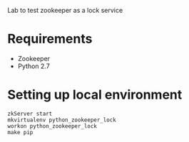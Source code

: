 Lab to test zookeeper as a lock service

Requirements
============

* Zookeeper
* Python 2.7

Setting up local environment 
=============================

    zkServer start
    mkvirtualenv python_zookeeper_lock
    workon python_zookeeper_lock
    make pip
  



